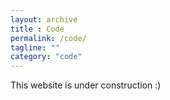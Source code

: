 ```yaml
---
layout: archive
title : Code
permalink: /code/
tagline: ""
category: "code"
---
```


This website is under construction :)
